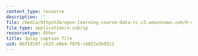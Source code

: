 ```yaml
---
content_type: resource
description: ''
file: /media/https%3A/open-learning-course-data-rc.s3.amazonaws.com/6-450-principles-of-digital-communications-i-fall-2006/0bf1924fcb25e0e4f076c4022e3b92c3_zJ56b-aErN4.srt
file_type: application/x-subrip
resourcetype: Other
title: 3play caption file
uid: 0bf1924f-cb25-e0e4-f076-c4022e3b92c3
---
```

